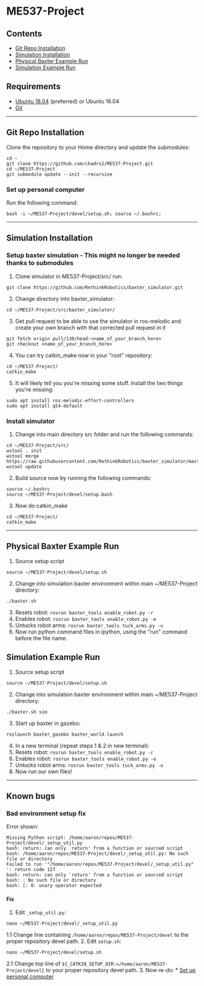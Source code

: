 # ME537-Project

## Contents
* [Git Repo Installation](#git-repo-installation)
* [Simulation Installation](#simulation-installation)
* [Physical Baxter Example Run](#physical-baxter-example-run)
* [Simulation Example Run](#simulation-example-run)

## Requirements
* [Ubuntu 18.04](https://ubuntu.com/download/desktop) (preferred) or Ubuntu 16.04
* [Git](https://git-scm.com/download/linux)

----------

## Git Repo Installation

Clone the repository to your Home directory and update the submodules:
```
cd ~
git clone https://github.com/chadrs2/ME537-Project.git
cd ~/ME537-Project
git submodule update --init --recursive
```

### Set up personal computer
Run the following command:

```
bash -i ~/ME537-Project/devel/setup.sh; source ~/.bashrc;
```

------------

## Simulation Installation
### Setup baxter simulation - This might no longer be needed thanks to submodules
1. Clone simulator in ME537-Project/src/ run:
```
git clone https://github.com/RethinkRobotics/baxter_simulator.git
```
2. Change directory into baxter_simulator:
```
cd ~/ME537-Project/src/baxter_simulator/
```
3. Get pull request to be able to use the simulator in ros-melodic and create your own branch with that corrected pull request in it
```
git fetch origin pull/130/head:<name_of_your_branch_here>
git checkout <name_of_your_branch_here>
```
4. You can try catkin_make now in your "root" repository:
```
cd ~/ME537-Project/
catkin_make
```
5. It will likely tell you you're missing some stuff. Install the two things you're missing:
```
sudo apt install ros-melodic-effort-controllers
sudo apt install qt4-default
```

### Install simulator
1. Change into main directory src folder and run the following commands:
```
cd ~/ME537-Project/src/
wstool . init
wstool merge https://raw.githubusercontent.com/RethinkRobotics/baxter_simulator/master/baxter_simulator.rosinstall
wstool update
```
2. Build source now by running the following commands:
```
source ~/.bashrc
source ~/ME537-Project/devel/setup.bash
```
3. Now do catkin_make
```
cd ~/ME537-Project/
catkin_make
```

------------

## Physical Baxter Example Run
1. Source setup script
```
source ~/ME537-Project/devel/setup.sh
```
2. Change into simulation baxter environment within main ~/ME537-Project directory:
```
./baxter.sh
```
3. Resets robot: ``` rosrun baxter_tools enable_robot.py -r ```
4. Enables robot: ``` rosrun baxter_tools enable_robot.py -e ```
5. Untucks robot arms: ``` rosrun baxter_tools tuck_arms.py -u ```
6. Now run python command files in ipython, using the "run" command before the file name.

## Simulation Example Run
1. Source setup script
```
source ~/ME537-Project/devel/setup.sh
```
2. Change into simulation baxter environment within main ~/ME537-Project directory:
```
./baxter.sh sim
```
3. Start up baxter in gazebo:
```
roslaunch baxter_gazebo baxter_world.launch
```

4. In a new terminal (repeat steps 1 & 2 in new terminal):
5. Resets robot: ``` rosrun baxter_tools enable_robot.py -r ```
6. Enables robot: ``` rosrun baxter_tools enable_robot.py -e ```
7. Untucks robot arms: ``` rosrun baxter_tools tuck_arms.py -u ```
8. Now run our own files!

------------
## Known bugs

### Bad environment setup fix
Error shown: 
``` 
Missing Python script: /home/aaron/repos/ME537-Project/devel/_setup_util.py
bash: return: can only `return' from a function or sourced script
bash: /home/aaron/repos/ME537-Project/devel/_setup_util.py: No such file or directory
Failed to run '"/home/aaron/repos/ME537-Project/devel/_setup_util.py" ': return code 127
bash: return: can only `return' from a function or sourced script
bash: : No such file or directory
bash: [: 0: unary operator expected
```
#### Fix
1. Edit `_setup_util.py`:
```
nano ~/ME537-Project/devel/_setup_util.py
```
1.1 Change line containing `/home/aaron/repos/ME537-Project/devel` to the proper repository devel path.
2. Edit `setup.sh`:
```
nano ~/ME537-Project/devel/setup.sh
```
2.1 Change top line of `${_CATKIN_SETUP_DIR:=/home/aaron/ME537-Project/devel}` to your proper repository devel path.
3. Now re-do: * [Set up personal computer](#set-up-personal-computer)

